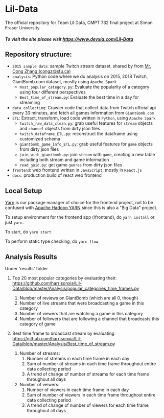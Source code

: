 # Lil-Data
The official repository for Team Lil Data, CMPT 732 final project at Simon Fraser University.
##### To visit the site please visit https://www.devxia.com/Lil-Data
## Repository structure:
* `2015 sample data`: sample Twitch stream dataset, shared by from  [Mr. Cong Zhang (congz@sfu.ca)](https://clivecast.github.io)
* `analysis`: Python code where we do analysis on 2015, 2018 Twitch, GiantBomb.com dataset, mostly using ``Apache Spark``
    * `most_popular_category.py`: Evaluate the popularity of a category using four different perspectives
    * `Best_time_of_stream.py`: Evaluate the best time in a day for streaming
* `data collecting`: Crawler code that collect data from Twitch official api every 30 minutes, and fetch all games information from ``GiantBomb.com``  
* `ETL`: Extract, transform, load code written in ``Python``, using ``Apache Spark``
   * `twitch_raw_data_clean.py`: grab useful features for `stream` objects and `channel` objects from dirty json files
   * `twitch_dataframe_ETL.py`: reconstruct the dataframe using customized schema
   * `giantbomb_game_info_ETL.py`: grab useful features for `game` objects from dirty json files
   * `join_with_giantbomb.py`: join `stream` with `game`, creating a new table including both stream and game information
   * `read_guid.py`: get game `genres` from dirty json files
* `frontend`: web frontend written in ``JavaScript``, mostly in ``React.js``
* `docs`: production build of react web frontend
    
## Local Setup
[Yarn](https://yarnpkg.com/en/) is our package manager of choice for the frontend project, not to be confused with [Apache Hadoop YARN](https://hadoop.apache.org/docs/current/hadoop-yarn/hadoop-yarn-site/YARN.html) since this is also a "Big Data" project. 

To setup environment for the frontend app (/frontend), do ``yarn install`` or just ``yarn``.

To start, do ``yarn start`` 

To perform static type checking, do ``yarn flow``

## Analysis Results

Under 'results' folder

1. Top 20 most popular categories by evaluating their:
   https://github.com/harrisonxia/Lil-Data/blob/master/Analysis/popular_categories_time_frames.py
    1) Number of reviews on GiantBomb (which are all 0, though)
    2) Number of live streams that were broadcasting a game in this category
    3) Number of viewers that are watching a game in this category
    4) Number of followers that are following a channel that broadcasts this category of game

2. Best time frame to broadcast stream by evaluating:
   https://github.com/harrisonxia/Lil-Data/blob/master/Analysis/Best_time_of_stream.py
    1) Number of streams:
        1) Number of streams in each time frame in each day
        2) Sum of number of streams in each time frame throughout entire data collecting period
        3) A trend of change of number of streams for each time frame throughout all days
    2) Number of veiwers:
        1) Number of viewers in each time frame in each day
        2) Sum of number of viewers in each time frame throughout entire data collecting period
        3) A trend of change of number of viewers for each time frame throughout all days

